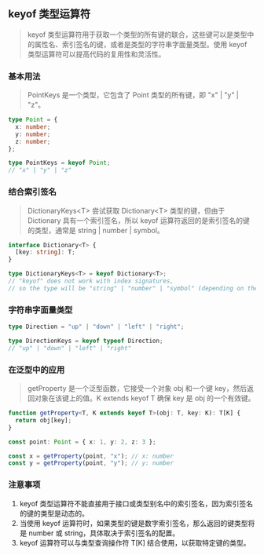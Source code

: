 ## keyof 类型运算符

> keyof 类型运算符用于获取一个类型的所有键的联合，这些键可以是类型中的属性名、索引签名的键，或者是类型的字符串字面量类型。使用 keyof 类型运算符可以提高代码的复用性和灵活性。

### 基本用法

> PointKeys 是一个类型，它包含了 Point 类型的所有键，即 "x" | "y" | "z"。

```ts
type Point = {
  x: number;
  y: number;
  z: number;
};

type PointKeys = keyof Point;
// "x" | "y" | "z"
```

### 结合索引签名

> DictionaryKeys&lt;T&gt; 尝试获取 Dictionary&lt;T&gt; 类型的键，但由于 Dictionary 具有一个索引签名，所以 keyof 运算符返回的是索引签名的键的类型，通常是 string | number | symbol。

```ts
interface Dictionary<T> {
  [key: string]: T;
}

type DictionaryKeys<T> = keyof Dictionary<T>;
// "keyof" does not work with index signatures,
// so the type will be "string" | "number" | "symbol" (depending on the key type)
```

### 字符串字面量类型

```ts
type Direction = "up" | "down" | "left" | "right";

type DirectionKeys = keyof typeof Direction;
// "up" | "down" | "left" | "right"
```

### 在泛型中的应用

> getProperty 是一个泛型函数，它接受一个对象 obj 和一个键 key，然后返回对象在该键上的值。K extends keyof T 确保 key 是 obj 的一个有效键。

```ts
function getProperty<T, K extends keyof T>(obj: T, key: K): T[K] {
  return obj[key];
}

const point: Point = { x: 1, y: 2, z: 3 };

const x = getProperty(point, "x"); // x: number
const y = getProperty(point, "y"); // y: number
```

### 注意事项

1. keyof 类型运算符不能直接用于接口或类型别名中的索引签名，因为索引签名的键的类型是动态的。
2. 当使用 keyof 运算符时，如果类型的键是数字索引签名，那么返回的键类型将是 number 或 string，具体取决于索引签名的配置。
3. keyof 运算符可以与类型查询操作符 T[K] 结合使用，以获取特定键的类型。
